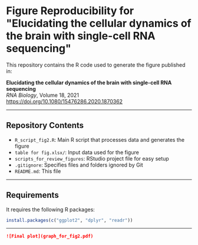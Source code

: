 # Figure Reproducibility for "Elucidating the cellular dynamics of the brain with single-cell RNA sequencing"

This repository contains the R code used to generate the figure published in:

**Elucidating the cellular dynamics of the brain with single-cell RNA sequencing**  
*RNA Biology*, Volume 18, 2021  
https://doi.org/10.1080/15476286.2020.1870362

---

## Repository Contents

- `R_script_fig2.R`: Main R script that processes data and generates the figure  
- `table for fig.xlsx/`: Input data used for the figure  
- `scripts_for_review_figures`: RStudio project file for easy setup  
- `.gitignore`: Specifies files and folders ignored by Git  
- `README.md`: This file


---

## Requirements
 
It requires the following R packages:

```r
install.packages(c("ggplot2", "dplyr", "readr"))
```
---

```markdown
![Final plot](graph_for_fig2.pdf)
```